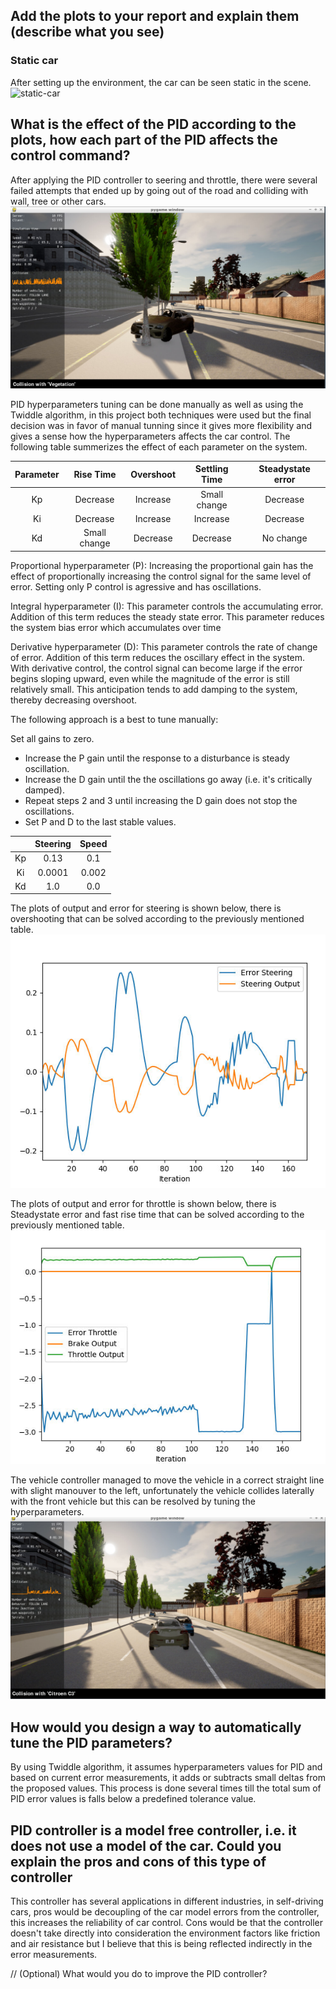 ## Add the plots to your report and explain them (describe what you see)
### Static car
After setting up the environment, the car can be seen static in the scene.
![static-car](screenshot/control_1.PNG "static-car]")

## What is the effect of the PID according to the plots, how each part of the PID affects the control command?
After applying the PID controller to seering and throttle, there were several failed attempts that ended up by going out of the road and colliding with wall, tree or other cars.
![collision](screenshot/collision.PNG "collision]")

PID hyperparameters tuning can be done manually as well as using the Twiddle algorithm, in this project both techniques were used but the final decision was in favor of manual tunning since it gives more flexibility and gives a sense how the hyperparameters affects the car control. The following table summerizes the effect of each parameter on the system.

| Parameter |   Rise Time  | Overshoot | Settling Time | Steadystate error |
|:---------:|:------------:|:---------:|:-------------:|:-----------------:|
| Kp        | Decrease     | Increase  | Small change  | Decrease          |
| Ki        | Decrease     | Increase  | Increase      | Decrease          |
| Kd        | Small change | Decrease  | Decrease      | No change         |

Proportional hyperparameter (P):
Increasing the proportional gain has the effect of proportionally increasing the control signal for the same level of error. Setting only P control is agressive and has oscillations.

Integral hyperparameter (I):
This parameter controls the accumulating error. Addition of this term reduces the steady state error. This parameter reduces the system bias error which accumulates over time

Derivative hyperparameter (D):
This parameter controls the rate of change of error. Addition of this term reduces the oscillary effect in the system. With derivative control, the control signal can become large if the error begins sloping upward, even while the magnitude of the error is still relatively small. This anticipation tends to add damping to the system, thereby decreasing overshoot.

The following approach is a best to tune manually:

Set all gains to zero.
* Increase the P gain until the response to a disturbance is steady oscillation.
* Increase the D gain until the the oscillations go away (i.e. it's critically damped).
* Repeat steps 2 and 3 until increasing the D gain does not stop the oscillations.
* Set P and D to the last stable values.

|    | Steering | Speed |
|:--:|:--------:|:-----:|
| Kp | 0.13     | 0.1   |
| Ki | 0.0001   | 0.002 |
| Kd | 1.0      | 0.0   |

The plots of output and error for steering is shown below, there is overshooting that can be solved according to the previously mentioned table.
![steer4](screenshot/steer4.PNG "steer4]")

The plots of output and error for throttle is shown below, there is Steadystate error and fast rise time that can be solved according to the previously mentioned table.
![throttle4](screenshot/throttle4.PNG "throttle4]")

The vehicle controller managed to move the vehicle in a correct straight line with slight manouver to the left, unfortunately the vehicle collides laterally with the front vehicle but this can be resolved by tuning the hyperparameters.
![collision4](screenshot/collision4.PNG "collision4]")

## How would you design a way to automatically tune the PID parameters?
By using Twiddle algorithm, it assumes hyperparameters values for PID and based on current error measurements, it adds or subtracts small deltas from the proposed values. This process is done several times till the total sum of PID error values is falls below a predefined tolerance value.

## PID controller is a model free controller, i.e. it does not use a model of the car. Could you explain the pros and cons of this type of controller
This controller has several applications in different industries, in self-driving cars, pros would be decoupling of the car model errors from the controller, this increases the reliability of car control.
Cons would be that the controller doesn't take directly into consideration the environment factors like friction and air resistance but I believe that this is being reflected indirectly in the error measurements.

// (Optional) What would you do to improve the PID controller?